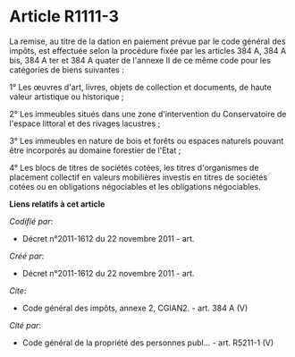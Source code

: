 # Article R1111-3

La remise, au titre de la dation en paiement prévue par le code général des impôts, est effectuée selon la procédure fixée
par les articles 384 A, 384 A bis, 384 A ter et 384 A quater de l'annexe II de ce même code pour les catégories de biens
suivantes : 

1° Les œuvres d'art, livres, objets de collection et documents, de haute valeur artistique ou historique ; 

2° Les immeubles situés dans une zone d'intervention du Conservatoire de l'espace littoral et des rivages lacustres ; 

3° Les immeubles en nature de bois et forêts ou espaces naturels pouvant être incorporés au domaine forestier de l'Etat ; 

4° Les blocs de titres de sociétés cotées, les titres d'organismes de placement collectif en valeurs mobilières investis en
titres de sociétés cotées ou en obligations négociables et les obligations négociables.

**Liens relatifs à cet article**

_Codifié par_:

  - Décret n°2011-1612 du 22 novembre 2011 - art.

_Créé par_:

  - Décret n°2011-1612 du 22 novembre 2011 - art.

_Cite_:

  - Code général des impôts, annexe 2, CGIAN2. - art. 384 A (V)

_Cité par_:

  - Code général de la propriété des personnes publ... - art. R5211-1 (V)
